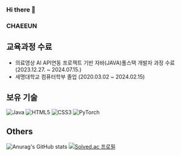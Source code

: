 ### Hi there 👋

<!--
**c-chae-eun-n/c-chae-eun-n** is a ✨ _special_ ✨ repository because its `README.md` (this file) appears on your GitHub profile.

Here are some ideas to get you started:

- 🔭 I’m currently working on ...
- 🌱 I’m currently learning ...
- 👯 I’m looking to collaborate on ...
- 🤔 I’m looking for help with ...
- 💬 Ask me about ...
- 📫 How to reach me: ...
- 😄 Pronouns: ...
- ⚡ Fun fact: ...
-->
### CHAEEUN


## 교육과정 수료
* 의료영상 AI API연동 프로젝트 기반 자바(JAVA)풀스택 개발자 과정 수료(2023.12.27. ~ 2024.07.15.)
* 세명대학교 컴퓨터학부 졸업 (2020.03.02 ~ 2024.02.15)

## 보유 기술
![Java](https://img.shields.io/badge/java-%23ED8B00.svg?style=for-the-badge&logo=openjdk&logoColor=white)
![HTML5](https://img.shields.io/badge/html5-%23E34F26.svg?style=for-the-badge&logo=html5&logoColor=white)
![CSS3](https://img.shields.io/badge/css3-%231572B6.svg?style=for-the-badge&logo=css3&logoColor=white)
![PyTorch](https://img.shields.io/badge/PyTorch-%23EE4C2C.svg?style=for-the-badge&logo=PyTorch&logoColor=white)

## Others
![Anurag's GitHub stats](https://github-readme-stats.vercel.app/api?username=c-chae-eun-n&show_icons=true&theme=neon)
[![Solved.ac 프로필](http://mazassumnida.wtf/api/v2/generate_badge?boj=ce_hue125)](https://solved.ac/ce_hue125.giv)
